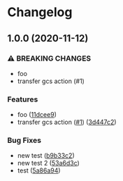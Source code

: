 # Changelog

## 1.0.0 (2020-11-12)


### ⚠ BREAKING CHANGES

* foo
* transfer gcs action (#1)

### Features

* foo ([11dcee9](https://www.github.com/bharathkkb/upload-cloud-storage/commit/11dcee9f48f918015bef54345f2e48c79ec46d05))
* transfer gcs action ([#1](https://www.github.com/bharathkkb/upload-cloud-storage/issues/1)) ([3d447c2](https://www.github.com/bharathkkb/upload-cloud-storage/commit/3d447c22006c4a60e679e1e4bd435062c5c7a995))


### Bug Fixes

* new test ([b9b33c2](https://www.github.com/bharathkkb/upload-cloud-storage/commit/b9b33c2aaf47fa74c6c51ce4325cc02f87ef09f9))
* new test 2 ([53a6d3c](https://www.github.com/bharathkkb/upload-cloud-storage/commit/53a6d3cd6d40cc8d02d0c321430aafe093dd8af1))
* test ([5a86a94](https://www.github.com/bharathkkb/upload-cloud-storage/commit/5a86a94e7e93a32b54c73b8dc444c3b063c2b62f))
